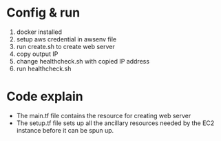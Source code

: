 # Config & run

1. docker installed
2. setup aws credential in awsenv file
3. run create.sh to create web server
4. copy output IP
5. change healthcheck.sh with copied IP address
6. run healthcheck.sh

# Code explain

- The main.tf file contains the resource for creating web server
- The setup.tf file sets up all the ancillary resources needed by the EC2 instance before it can be spun up.
